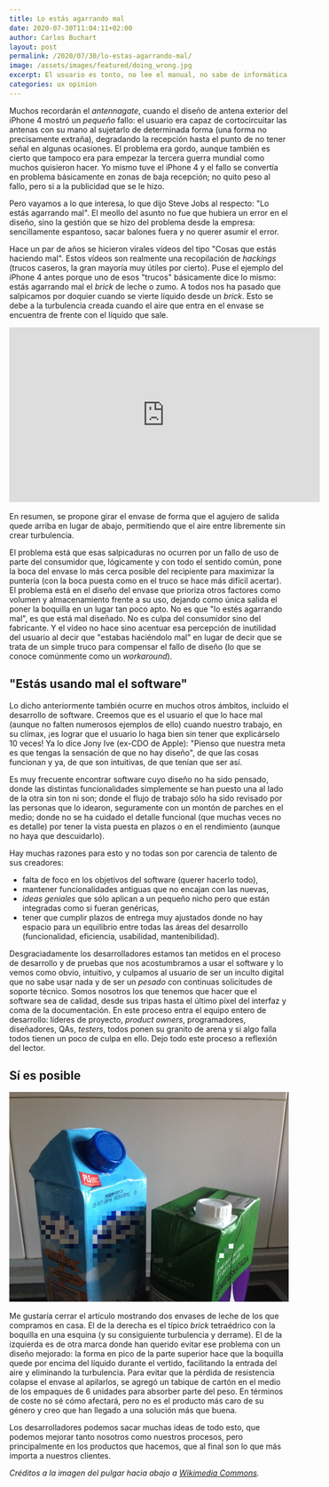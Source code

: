 ```yaml
---
title: Lo estás agarrando mal
date: 2020-07-30T11:04:11+02:00
author: Carlos Buchart
layout: post
permalink: /2020/07/30/lo-estas-agarrando-mal/
image: /assets/images/featured/doing_wrong.jpg
excerpt: El usuario es tonto, no lee el manual, no sabe de informática... Frases que hemos oído y dicho mil veces pero, ¿son siempre verdad?
categories: ux opinion
---
```

Muchos recordarán el _antennagate_, cuando el diseño de antena exterior del iPhone 4 mostró un _pequeño_ fallo: el usuario era capaz de cortocircuitar las antenas con su mano al sujetarlo de determinada forma (una forma no precisamente extraña), degradando la recepción hasta el punto de no tener señal en algunas ocasiones. El problema era gordo, aunque también es cierto que tampoco era para empezar la tercera guerra mundial como muchos quisieron hacer. Yo mismo tuve el iPhone 4 y el fallo se convertía en problema básicamente en zonas de baja recepción; no quito peso al fallo, pero si a la publicidad que se le hizo.

Pero vayamos a lo que interesa, lo que dijo Steve Jobs al respecto: "Lo estás agarrando mal". El meollo del asunto no fue que hubiera un error en el diseño, sino la gestión que se hizo del problema desde la empresa: sencillamente espantoso, sacar balones fuera y no querer asumir el error.

Hace un par de años se hicieron virales vídeos del tipo "Cosas que estás haciendo mal". Estos vídeos son realmente una recopilación de _hackings_ (trucos caseros, la gran mayoría muy útiles por cierto). Puse el ejemplo del iPhone 4 antes porque uno de esos "trucos" básicamente dice lo mismo: estás agarrando mal el _brick_ de leche o zumo. A todos nos ha pasado que salpicamos por doquier cuando se vierte líquido desde un _brick_. Esto se debe a la turbulencia creada cuando el aire que entra en el envase se encuentra de frente con el líquido que sale.

<p style="text-align: center;"><iframe src="https://www.youtube-nocookie.com/embed/Hr4r0smKFTQ?start=135&end=143" width="560" height="315" frameborder="0" allowfullscreen="allowfullscreen"></iframe></p>

En resumen, se propone girar el envase de forma que el agujero de salida quede arriba en lugar de abajo, permitiendo que el aire entre libremente sin crear turbulencia.

El problema está que esas salpicaduras no ocurren por un fallo de uso de parte del consumidor que, lógicamente y con todo el sentido común, pone la boca del envase lo más cerca posible del recipiente para maximizar la puntería (con la boca puesta como en el truco se hace más difícil acertar). El problema está en el diseño del envase que prioriza otros factores como volumen y almacenamiento frente a su uso, dejando como única salida el poner la boquilla en un lugar tan poco apto. No es que "lo estés agarrando mal", es que está mal diseñado. No es culpa del consumidor sino del fabricante. Y el vídeo no hace sino acentuar esa percepción de inutilidad del usuario al decir que "estabas haciéndolo mal" en lugar de decir que se trata de un simple truco para compensar el fallo de diseño (lo que se conoce comúnmente como un _workaround_).

## "Estás usando mal el software"

Lo dicho anteriormente también ocurre en muchos otros ámbitos, incluido el desarrollo de software. Creemos que es el usuario el que lo hace mal (aunque no falten numerosos ejemplos de ello) cuando nuestro trabajo, en su clímax, ¡es lograr que el usuario lo haga bien sin tener que explicárselo 10 veces! Ya lo dice Jony Ive (ex-CDO de Apple): "Pienso que nuestra meta es que tengas la sensación de que no hay diseño", de que las cosas funcionan y ya, de que son intuitivas, de que tenían que ser así.

Es muy frecuente encontrar software cuyo diseño no ha sido pensado, donde las distintas funcionalidades simplemente se han puesto una al lado de la otra sin ton ni son; donde el flujo de trabajo sólo ha sido revisado por las personas que lo idearon, seguramente con un montón de parches en el medio; donde no se ha cuidado el detalle funcional (que muchas veces no es detalle) por tener la vista puesta en plazos o en el rendimiento (aunque no haya que descuidarlo).

Hay muchas razones para esto y no todas son por carencia de talento de sus creadores:

- falta de foco en los objetivos del software (querer hacerlo todo),
- mantener funcionalidades antiguas que no encajan con las nuevas,
- _ideas geniales_ que sólo aplican a un pequeño nicho pero que están integradas como si fueran genéricas,
- tener que cumplir plazos de entrega muy ajustados donde no hay espacio para un equilibrio entre todas las áreas del desarrollo (funcionalidad, eficiencia, usabilidad, mantenibilidad).

Desgraciadamente los desarrolladores estamos tan metidos en el proceso de desarrollo y de pruebas que nos acostumbramos a usar el software y lo vemos como obvio, intuitivo, y culpamos al usuario de ser un inculto digital que no sabe usar nada y de ser un _pesado_ con continuas solicitudes de soporte técnico. Somos nosotros los que tenemos que hacer que el software sea de calidad, desde sus tripas hasta el último píxel del interfaz y coma de la documentación. En este proceso entra el equipo entero de desarrollo: líderes de proyecto, _product owners_, programadores, diseñadores, QAs, _testers_, todos ponen su granito de arena y si algo falla todos tienen un poco de culpa en ello. Dejo todo este proceso a reflexión del lector.

## Sí es posible

![Comparativa bricks de leche](/assets/images/bricks.jpg)

Me gustaría cerrar el artículo mostrando dos envases de leche de los que compramos en casa. El de la derecha es el típico _brick_ tetraédrico con la boquilla en una esquina (y su consiguiente turbulencia y derrame). El de la izquierda es de otra marca donde han querido evitar ese problema con un diseño mejorado: la forma en pico de la parte superior hace que la boquilla quede por encima del líquido durante el vertido, facilitando la entrada del aire y eliminando la turbulencia. Para evitar que la pérdida de resistencia colapse el envase al apilarlos, se agregó un tabique de cartón en el medio de los empaques de 6 unidades para absorber parte del peso. En términos de coste no sé cómo afectará, pero no es el producto más caro de su género y creo que han llegado a una solución más que buena.

Los desarrolladores podemos sacar muchas ideas de todo esto, que podemos mejorar tanto nosotros como nuestros procesos, pero principalmente en los productos que hacemos, que al final son lo que más importa a nuestros clientes.

_Créditos a la imagen del pulgar hacia abajo a [Wikimedia Commons](https://commons.wikimedia.org/wiki/File:Not_facebook_not_like_thumbs_down.png)._
